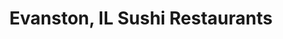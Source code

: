 ---
layout: city
title: Evanston, IL Sushi Restaurants
permalink: /illinois/evanston/
stateAbbr: IL
stateName: Illinois
cityName: Evanston
---